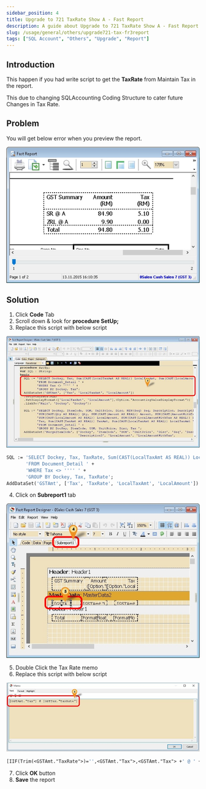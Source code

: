 ```yaml
---
sidebar_position: 4
title: Upgrade to 721 TaxRate Show A - Fast Report
description: A guide about Upgrade to 721 TaxRate Show A - Fast Report
slug: /usage/general/others/upgrade721-tax-fr3report
tags: ["SQL Account", "Others", "Upgrade", "Report"]
---
```


## Introduction

This happen if you had write script to get the **TaxRate** from Maintain Tax in the report.

This due to changing SQLAccounting Coding Structure to cater future Changes in Tax Rate.

## Problem

You will get below error when you preview the report.

![1](../../../../static/img/others/yc6-upgrade.jpg)

## Solution

1. Click **Code** Tab
2. Scroll down & look for **procedure SetUp;**
3. Replace this script with below script

![2](../../../../static/img/others/yc7-upgrade.jpg)

```pascal
SQL := 'SELECT Dockey, Tax, TaxRate, Sum(CAST(LocalTaxAmt AS REAL)) LocalTaxAmt, Sum(CAST(LocalAmount AS REAL)) LocalAmount '+
       'FROM Document_Detail ' +
       'WHERE Tax <> '''' ' +
       'GROUP BY Dockey, Tax, TaxRate';
AddDataSet('GSTAmt', ['Tax', 'TaxRate', 'LocalTaxAmt', 'LocalAmount'])
```

4. Click on **Subreport1** tab

![3](../../../../static/img/others/yc8-upgrade.jpg)

5. Double Click the Tax Rate memo
6. Replace this script with below script

![4](../../../../static/img/others/yc9-upgrade.jpg)

```pascal
[IIF(Trim(<GSTAmt."TaxRate">)='',<GSTAmt."Tax">,<GSTAmt."Tax"> +' @ ' + <GSTAmt."TaxRate">)]
```

7. Click **OK** button
8. **Save** the report
